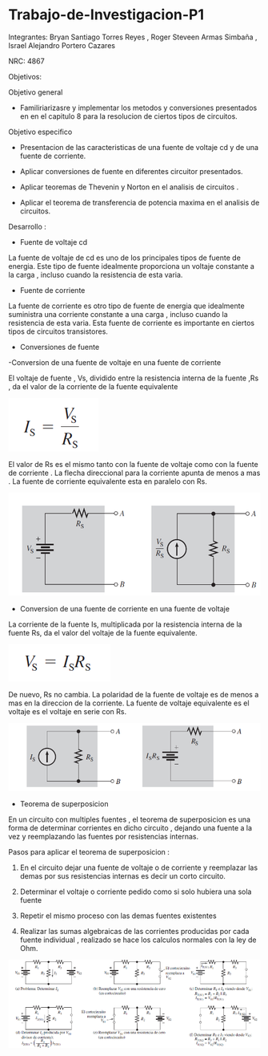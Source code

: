# Trabajo-de-Investigacion-P1
Integrantes: Bryan Santiago Torres Reyes , Roger Steveen Armas Simbaña , Israel Alejandro Portero Cazares

NRC: 4867

Objetivos:

Objetivo  general

* Familiriarizasre y implementar los metodos y conversiones  presentados en en el capitulo 8  para la resolucion de ciertos tipos  de circuitos.

Objetivo especifico

* Presentacion de las caracteristicas de una fuente de voltaje cd y de  una fuente de corriente.

* Aplicar conversiones  de fuente en diferentes circuitor presentados.

* Aplicar  teoremas de Thevenin y Norton en el analisis de circuitos .

* Aplicar el teorema de transferencia de potencia maxima  en el analisis de circuitos.

Desarrollo :

*  Fuente de voltaje cd 

La fuente de voltaje de  cd es uno de los principales tipos de fuente de energia. Este tipo de fuente idealmente proporciona un voltaje constante a la carga , incluso  cuando la resistencia de esta varia.

* Fuente de corriente

La fuente de corriente es otro tipo de fuente de energia que idealmente suministra una corriente constante a una carga ,  incluso cuando la resistencia de esta varia.  Esta fuente de corriente es importante  en ciertos tipos de circuitos transistores.

*  Conversiones de fuente 

 -Conversion de una fuente de voltaje en una fuente de corriente  
 
 El voltaje de fuente , Vs, dividido entre la resistencia interna de la fuente ,Rs , da el valor de la corriente de la  fuente equivalente
 
 
![](https://github.com/iaportero/Trabajo-de-Investigacion-P1/blob/main/Imagen/Imagen%201.png)

       
El valor de Rs es el mismo tanto con la fuente de voltaje como con la  fuente de corriente .  La flecha direccional para la corriente  apunta de menos a mas . La fuente de corriente equivalente  esta en paralelo  con Rs.


![](https://github.com/iaportero/Trabajo-de-Investigacion-P1/blob/main/Imagen/Imagen%202.png)


- Conversion de una fuente de corriente en una  fuente de voltaje

La corriente de la  fuente Is, multiplicada por la resistencia interna de la fuente Rs, da el valor del voltaje de la fuente equivalente.

![](https://github.com/iaportero/Trabajo-de-Investigacion-P1/blob/main/Imagen/Imagen%203.png)

De nuevo, Rs no cambia. La polaridad de la fuente de voltaje es de menos a mas en la direccion de la corriente. La fuente de voltaje equivalente es el voltaje es el voltaje en serie con Rs.

![](https://github.com/iaportero/Trabajo-de-Investigacion-P1/blob/main/Imagen/Imagen%204.png)


*  Teorema de superposicion

En un circuito con multiples fuentes , el teorema de superposicion es una forma de determinar corrientes  en dicho circuito , dejando una fuente a la vez y  reemplazando  las fuentes por resistencias internas.

Pasos para aplicar el teorema de  superposicion :

1. En el circuito dejar una fuente de voltaje o de corriente y reemplazar las demas  por sus resistencias internas es decir un corto circuito.

2.  Determinar el voltaje o corriente pedido como si solo hubiera una sola fuente 

3. Repetir el mismo proceso con las demas fuentes existentes 

4. Realizar las sumas algebraicas de  las corrientes producidas por cada fuente individual , realizado se hace los calculos normales con la ley de Ohm.

![](https://github.com/iaportero/Trabajo-de-Investigacion-P1/blob/main/Imagen/Imagen%205.png)













 

 
 
 
 
 
 
 
 
